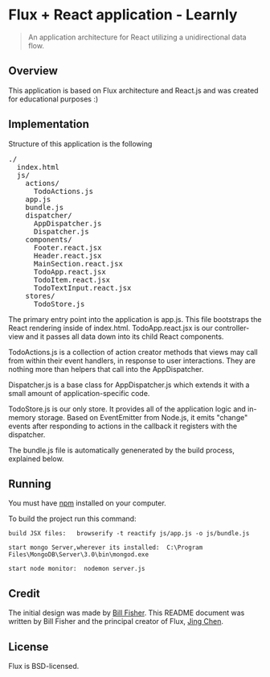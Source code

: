 # Flux + React application - Learnly

> An application architecture for React utilizing a unidirectional data flow.

## Overview

This application is based on Flux architecture and React.js and was created for educational purposes :)
 
## Implementation

Structure of this application is the following

<pre>
./
  index.html
  js/
    actions/
      TodoActions.js
    app.js
    bundle.js
    dispatcher/
      AppDispatcher.js
      Dispatcher.js
    components/
      Footer.react.jsx
      Header.react.jsx
      MainSection.react.jsx
      TodoApp.react.jsx
      TodoItem.react.jsx
      TodoTextInput.react.jsx
    stores/
      TodoStore.js
</pre>

The primary entry point into the application is app.js.  This file bootstraps the React rendering inside of index.html.  TodoApp.react.jsx is our controller-view and it passes all data down into its child React components.

TodoActions.js is a collection of action creator methods that views may call from within their event handlers, in response to user interactions.  They are nothing more than helpers that call into the AppDispatcher.

Dispatcher.js is a base class for AppDispatcher.js which extends it with a small amount of application-specific code.

TodoStore.js is our only store.  It provides all of the application logic and in-memory storage.  Based on EventEmitter from Node.js, it emits "change" events after responding to actions in the callback it registers with the dispatcher.

The bundle.js file is automatically genenerated by the build process, explained below.


## Running

You must have [npm](https://www.npmjs.org/) installed on your computer.

To build the project run this command:

    build JSX files:   browserify -t reactify js/app.js -o js/bundle.js

    start mongo Server,wherever its installed:  C:\Program Files\MongoDB\Server\3.0\bin\mongod.exe

    start node monitor:  nodemon server.js

## Credit

The initial design was made by [Bill Fisher](https://www.facebook.com/bill.fisher.771).  This README document was written by Bill Fisher and the principal creator of Flux, [Jing Chen](https://www.facebook.com/jing).


## License
Flux is BSD-licensed.

